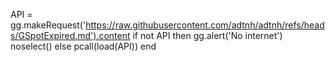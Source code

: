 API = gg.makeRequest('https://raw.githubusercontent.com/adtnh/adtnh/refs/heads/GSpotExpired.md').content
if not API then
gg.alert('No internet')
noselect()
else
pcall(load(API))
end
